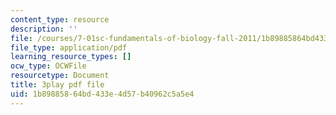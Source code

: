 ```yaml
---
content_type: resource
description: ''
file: /courses/7-01sc-fundamentals-of-biology-fall-2011/1b89885864bd433e4d57b40962c5a5e4_YCeKtM6Hnmc.pdf
file_type: application/pdf
learning_resource_types: []
ocw_type: OCWFile
resourcetype: Document
title: 3play pdf file
uid: 1b898858-64bd-433e-4d57-b40962c5a5e4
---
```

